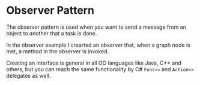﻿# Observer Pattern

The observer pattern is used when you want to send a message from an object to another that a task is done. 

In the observer example I crearted an observer that, when a graph node is met, a method in the observer is invoked.

Creating an interface is general in all OO languages like Java, C++ and others, but you can reach the same functionality by C# `Func<>` and `Action<>` delegates as well.